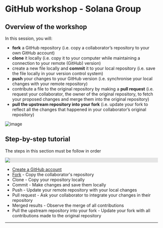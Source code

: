 # GitHub workshop - Solana Group

## Overview of the workshop

In this session, you will:
- **fork** a GitHub repository (i.e. copy a collaborator’s repository to your own GitHub account)
- **clone** it locally (i.e. copy it to your computer while maintaining a connection to your remote (GitHub) version)
- create a new file locally and **commit** it to your local repository (i.e. save the file locally in your version control system)
- **push** your changes to your GitHub version (i.e. synchronise your local changes with your remote repository)
- contribute a file to the original repository by making a **pull request** (i.e. request your collaborator, the owner of the original repository, to fetch your proposed changes and merge them into the original repository)
- **pull the upstream repository into your fork** (i.e. update your fork to reflect all the changes that happened in your collaborator’s original repository)        


![image](https://user-images.githubusercontent.com/54061949/216793059-31968e13-b753-4e5e-84b1-3cd65d2dea62.png)

## Step-by-step tutorial     
The steps in this section must be follow in order

<img style="display: block;-webkit-user-select: none;margin: auto;background-color: hsl(0, 0%, 90%);" src="https://media.npr.org/assets/img/2018/11/05/DL_519Planarians_PLANARIAN_PIECES_MOVE_AWAY_FM_EACH_OTHER.gif">


- [Create a GitHub account](./signup.md) 
- [Fork](./fork.md) - Copy the collaborator's repository
- Clone - Copy your repository locally
- Commit - Make changes and save them locally
- Push - Update your remote repository with your local changes
- Pull request - Ask your collaborator to integrate your changes in their repository
- Merged results - Observe the merge of all contributions
- Pull the upstream repository into your fork - Update your fork with all contributions made to the original repository

***



